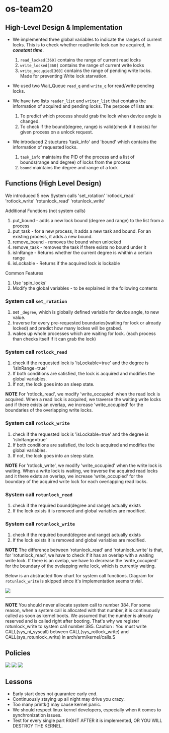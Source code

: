 # os-team20

## High-Level Design & Implementation
* We implemented three global variables to indicate the ranges of current locks. This is to check whether read/write lock can be acquired, in _**constant time**_.
  1. `read_locked[360]` contains the range of current read locks  
  2. `write_locked[360]` contains the range of current write locks
  3. `write_occupied[360]` contains the range of pending write locks. Made for preventing Write lock starvation. 

* We used two Wait_Queue `read_q` and `write_q` for read/write pending locks.

* We have two lists `reader_list` and `writer_list` that contains the information of acquired and pending locks. The perpose of lists are:
  1. To predict which process should grab the lock when device angle is changed.
  2. To check if the bound(degree, range) is valid(check if it exists) for given process on a unlock request.

* We introduced 2 stuctures 'task_info' and 'bound' which contains the information of requested locks.
  1. `task_info` maintains the PID of the process and a list of bounds(range and degree) of locks from the process
  2. `bound` maintains the degree and range of a lock

## Functions (High Level Design)
We introduced 5 new System calls 'set_rotation' 'rotlock_read' 'rotlock_write' 'rotunlock_read' 'rotunlock_write'

Additional Functions (not system calls)
1.  put_bound - adds a new lock bound (degree and range) to the list from a process
2.  put_task - for a new process, it adds a new task and bound. For an existing process, it adds a new bound. 
3.  remove_bound - removes the bound when unlocked
4.  remove_task - removes the task if there exists no bound under it
5.  isInRange - Returns whether the current degree is whithin a certain range
6.  isLockable - Returns if the acquired lock is lockable

Common Features
1.  Use 'spin_locks'
2.  Modify the global variables - to be explained in the following contents 

### System call `set_rotation`
1. set `_degree`, which is globally defined variable for device angle, to new value.
2. traverse for every pre-requested boundaries(waiting for lock or already locked) and predict how many lockes will be grabed.
3. wakes up whole processes which are waiting for lock. (each process than checks itself if it can grab the lock)

### System call `rotlock_read`
1.  check if the requested lock is 'isLockable=true' and the degree is 'isInRange=true'
2.  If both conditions are satisfied, the lock is acquired and modifies the global variables. 
3.  If not, the lock goes into an sleep state.

**NOTE** For 'rotlock_read', we modify 'write_occupied' when the read lock is acquired. When a read lock is acquired, we traverse the waiting write locks and if there exists an overlap, we increase 'write_occupied' for the boundaries of the overlapping write locks.

### System call `rotlock_write` 
1.  check if the requested lock is 'isLockable=true' and the degree is 'isInRange=true'
2.  If both conditions are satisfied, the lock is acquired and modifies the global variables. 
3.  If not, the lock goes into an sleep state.

**NOTE** For 'rotlock_write', we modify 'write_occupied' when the write lock is waiting. When a write lock is waiting, we traverse the acquired read locks and it there exists an overlap, we increase 'write_occupied' for the boundary of the acquired write lock for each overlapping read locks.

### System call `rotunlock_read`
1.  check if the required bound(degree and range) actually exists
2.  If the lock exists it is removed and global variables are modified. 

### System call `rotunlock_write`
1.  check if the required bound(degree and range) actually exists
2.  If the lock exists it is removed and global variables are modified. 

**NOTE** The difference between 'rotunlock_read' and 'rotunlock_write' is that, for 'rotunlock_read', we have to check if it has an overlap with a waiting write lock. If there is an ovelap, we have to decrease the 'write_occupied' for the boundary of the ovelapping write lock, which is currently waiting.

Below is an abstracted flow chart for system call functions. Diagram for `rotunlock_write` is skipped since it's implementation seems trivial.

![](https://github.com/swsnu/os-team20/blob/proj2/fig_4.PNG)

___

**NOTE** You should never allocate system call to number 384. For some reason, when a system call is allocated with that number, it is continuously called as soon as kernel boots. We assumed that the number is already reserved and is called right after booting. That's why we register rotunlock_write to system call number 385.
Caution : You must write CALL(sys_ni_syscall)	between CALL(sys_rotlock_write) and CALL(sys_rotunlock_write) in arch/arm/kernel/calls.S

## Policies
![](https://github.com/swsnu/os-team20/blob/proj2/fig_1.PNG)
![](https://github.com/swsnu/os-team20/blob/proj2/fig_2.PNG)
![](https://github.com/swsnu/os-team20/blob/proj2/fig_3.PNG)


## Lessons 
* Early start does not guarantee early end.
* Continuously staying up all night may drive you crazy.
* Too many printk() may cause kernel panic.
* We should respect linux kernel developers, especially when it comes to synchronization issues.
* Test for every single part RIGHT AFTER it is implemented, OR YOU WILL DESTROY THE KERNEL.

